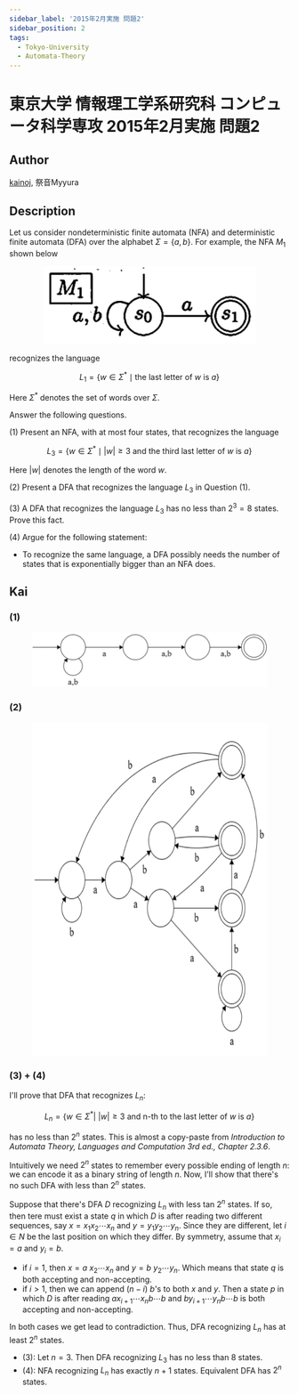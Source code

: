 ```yaml
---
sidebar_label: '2015年2月実施 問題2'
sidebar_position: 2
tags:
  - Tokyo-University
  - Automata-Theory
---
```

# 東京大学 情報理工学系研究科 コンピュータ科学専攻 2015年2月実施 問題2

## **Author**
[kainoj](https://github.com/kainoj/utokyo-cs), 祭音Myyura

## **Description**
Let us consider nondeterministic finite automata (NFA) and deterministic finite automata (DFA) over the alphabet $\Sigma = \{a, b\}$. For example, the NFA $M_1$ shown below

<figure style="text-align:center;">
  <img src="https://raw.githubusercontent.com/Myyura/the_kai_project_assets/main/kakomonn/tokyo_university/IST/cs_201502_2_p1.png" width="380" height="140" alt=""/>
</figure>

recognizes the language

$$
L_1 = \{ w \in \Sigma^* \mid \text{the last letter of } w \text{ is } a \}
$$

Here $\Sigma^*$ denotes the set of words over $\Sigma$.

Answer the following questions.

(1) Present an NFA, with at most four states, that recognizes the language

$$
L_3 = \{ w \in \Sigma^* \mid |w| \geq 3 \text{ and the third last letter of } w \text{ is } a \}
$$

Here $|w|$ denotes the length of the word $w$.

(2) Present a DFA that recognizes the language $L_3$ in Question (1).

(3) A DFA that recognizes the language $L_3$ has no less than $2^3 = 8$ states. Prove this fact.

(4) Argue for the following statement:

- To recognize the same language, a DFA possibly needs the number of states that is exponentially bigger than an NFA does.

## **Kai**
### (1)
<figure style="text-align:center;">
  <img src="https://raw.githubusercontent.com/Myyura/the_kai_project_assets/main/kakomonn/tokyo_university/IST/cs_201502_2_p2.png" width="425" height="100" alt=""/>
</figure>

### (2)
<figure style="text-align:center;">
  <img src="https://raw.githubusercontent.com/Myyura/the_kai_project_assets/main/kakomonn/tokyo_university/IST/cs_201502_2_p3.png" width="600" height="600" alt=""/>
</figure>

### (3) + (4)
I'll prove that DFA that recognizes $L_n$:

$$
L_n = \{ w\in \Sigma^* | \: |w| \geq 3  \text{ and n-th to the last letter of $w$ is $a$}\}
$$

has no less than $2^n$ states. This is almost a copy-paste from *Introduction to Automata Theory, Languages and Computation 3rd ed., Chapter 2.3.6*.

Intuitively we need $2^n$ states to remember every possible ending of length $n$: we can encode it as a binary string of length $n$.
Now, I'll show that there's no such DFA with less than $2^n$ states.

Suppose that there's DFA $D$ recognizing $L_n$ with less tan $2^n$ states.
If so, then tere must exist a state $q$ in which $D$ is after reading two different sequences, say $x = x_1x_2\cdots x_n$ and $y = y_1y_2\cdots y_n$.
Since they are different, let $i\in N$ be the last position on which they differ.
By symmetry, assume that $x_i = a$ and $y_i = b$.

- if $i = 1$, then $x = a\:x_2\cdots x_n$ and $y = b\:y_2\cdots y_n$. Which means that state $q$ is both accepting and non-accepting.
- if $i > 1$, then we can append $(n-i)$ $b$'s to both $x$ and $y$. Then a state $p$ in which $D$ is after reading $ax_{i+1}\cdots x_nb\cdots b$ and $by_{i+1}\cdots y_nb\cdots b$ is both accepting and non-accepting.

In both cases we get lead to contradiction.
Thus, DFA recognizing $L_n$ has at least $2^n$ states.

- (3): Let $n = 3$. Then DFA recognizing $L_3$ has no less than $8$ states.
- (4): NFA recognizing $L_n$ has exactly $n+1$ states. Equivalent DFA has $2^n$ states.